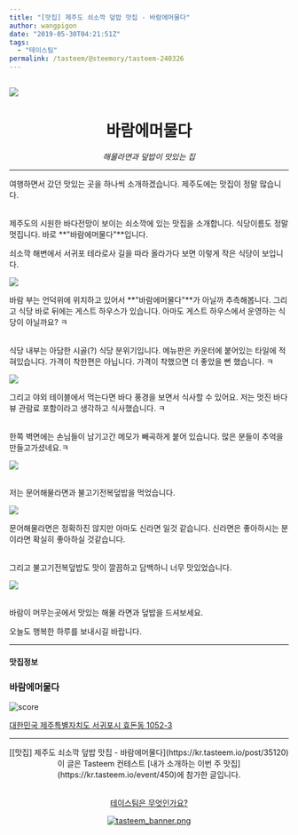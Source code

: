 ```yaml
---
title: "[맛집] 제주도 쇠소깍 덮밥 맛집 - 바람에머물다"
author: wangpigon
date: "2019-05-30T04:21:51Z"
tags:
  - "테이스팀"
permalink: /tasteem/@steemory/tasteem-240326
---
```

![](https://static.tasteem.io/uploads/4928/post/35120/content_a937420b-2e81-4955-ad39-8ca7f1a12422.jpeg)
<br/>
---

<center><h1>바람에머물다</h1><i>해물라면과 덮밥이 맛있는 집</i></center>

---



여행하면서 갔던 맛있는 곳을 하나씩 소개하겠습니다. 제주도에는 맛집이 정말 많습니다. 

<br>제주도의 시원한 바다전망이 보이는 쇠소깍에 있는 맛집을 소개합니다. 식당이름도 정말 멋집니다. 바로 **"바람에머물다"**입니다.

쇠소깍 해변에서 서귀포 테라로사 길을 따라 올라가다 보면 이렇게 작은 식당이 보입니다.

![](https://static.tasteem.io/uploads/image/image/177702/4c28d287-446a-43fd-a946-d41bb6da2e1f.jpeg)

바람 부는 언덕위에 위치하고 있어서 **"바람에머물다"**가 아닐까 추측해봅니다. 그리고 식당 바로 뒤에는 게스트 하우스가 있습니다. 아마도 게스트 하우스에서 운영하는 식당이 아닐까요? ㅋ


<br>식당 내부는 아담한 시골(?) 식당 분위기입니다. 메뉴판은 카운터에 붙어있는 타일에 적혀있습니다. 가격이 착한편은 아닙니다. 가격이 착했으면 더 좋았을 뻔 했습니다. ㅋ
 
![](https://static.tasteem.io/uploads/image/image/177704/4c28d287-446a-43fd-a946-d41bb6da2e1f.jpeg)

그리고 야외 테이블에서 먹는다면 바다 풍경을 보면서 식사할 수 있어요. 저는 멋진 바다뷰 관람료 포함이라고 생각하고 식사했습니다. ㅋ

<br>한쪽 벽면에는 손님들이 남기고간 메모가 빼곡하게 붙어 있습니다. 많은 분들이 추억을 만들고가셨네요.ㅋ

![](https://static.tasteem.io/uploads/image/image/177703/4c28d287-446a-43fd-a946-d41bb6da2e1f.jpeg)


<br>저는 문어해물라면과 불고기전복덮밥을 먹었습니다. 

![](https://static.tasteem.io/uploads/image/image/177705/4c28d287-446a-43fd-a946-d41bb6da2e1f.jpeg)

문어해물라면은 정확하진 않지만 아마도 신라면 일것 같습니다. 신라면은 좋아하시는 분이라면 확실히 좋아하실 것같습니다.

<br>그리고 불고기전복덮밥도 맛이 깔끔하고 담백하니 너무 맛있었습니다.

![](https://static.tasteem.io/uploads/image/image/177706/4c28d287-446a-43fd-a946-d41bb6da2e1f.jpeg)



<br>바람이 머무는곳에서 맛있는 해물 라면과 덮밥을 드셔보세요.

오늘도 행복한 하루를 보내시길 바랍니다.

---------------------
#### 맛집정보
### 바람에머물다
![score](https://static.tasteem.io/images/steem/1Crowns.png)

[대한민국 제주특별자치도 서귀포시 효돈동 1052-3](https://kr.tasteem.io/post/35120#map)

-----------------------------------------
<center>[[맛집] 제주도 쇠소깍 덮밥 맛집 - 바람에머물다](https://kr.tasteem.io/post/35120)
<br/>이 글은 Tasteem 컨테스트
 [내가 소개하는  이번 주 맛집](https://kr.tasteem.io/event/450)에 참가한 글입니다.

<br/>[테이스팀은 무엇인가요?](https://kr.tasteem.io/about)

[![tasteem_banner.png](https://static.tasteem.io/images/tasteem_banner_v3.png)](https://kr.tasteem.io)</center>